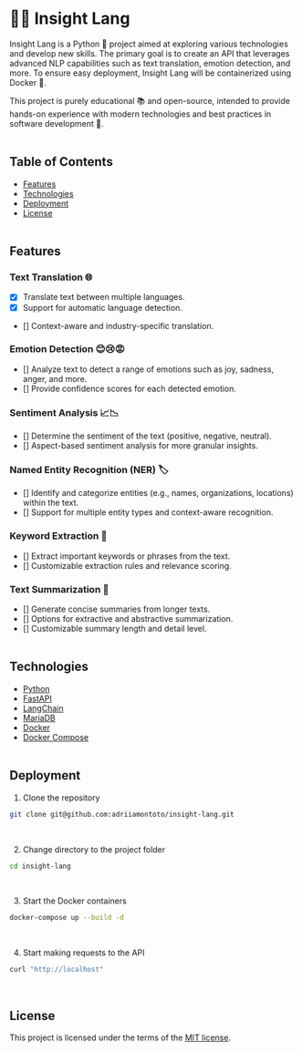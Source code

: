 # 🧠🔤 Insight Lang
Insight Lang is a Python 🐍 project aimed at exploring various technologies and develop new skills. The primary goal is to create an API that leverages advanced NLP capabilities such as text translation, emotion detection, and more. To ensure easy deployment, Insight Lang will be containerized using Docker 🐳.

This project is purely educational 📚 and open-source, intended to provide hands-on experience with modern technologies and best practices in software development 🚀.
<br><br>

## Table of Contents
- [Features](#features)
- [Technologies](#technologies)
- [Deployment](#deployment)
- [License](#license)
<br><br>

## Features
### Text Translation 🌐
- [x] Translate text between multiple languages.
- [x] Support for automatic language detection.
- [] Context-aware and industry-specific translation.

### Emotion Detection 😊😢😡
- [] Analyze text to detect a range of emotions such as joy, sadness, anger, and more.
- [] Provide confidence scores for each detected emotion.

### Sentiment Analysis 📈📉
- [] Determine the sentiment of the text (positive, negative, neutral).
- [] Aspect-based sentiment analysis for more granular insights.

### Named Entity Recognition (NER) 🏷️
- [] Identify and categorize entities (e.g., names, organizations, locations) within the text.
- [] Support for multiple entity types and context-aware recognition.

### Keyword Extraction 🔑
- [] Extract important keywords or phrases from the text.
- [] Customizable extraction rules and relevance scoring.

### Text Summarization 📄
- [] Generate concise summaries from longer texts.
- [] Options for extractive and abstractive summarization.
- [] Customizable summary length and detail level.
<br><br>


## Technologies
- [Python](https://www.python.org/)
- [FastAPI](https://fastapi.tiangolo.com/)
- [LangChain](https://www.langchain.com/)
- [MariaDB](https://mariadb.org/)
- [Docker](https://www.docker.com/)
- [Docker Compose](https://docs.docker.com/compose/)
<br><br>

## Deployment
1. Clone the repository
```bash
git clone git@github.com:adriiamontoto/insight-lang.git
```
<br>

2. Change directory to the project folder
```bash
cd insight-lang
```
<br>

3. Start the Docker containers
```bash
docker-compose up --build -d
```
<br>

4. Start making requests to the API
```bash
curl "http://localhost"
```
<br>

## License
This project is licensed under the terms of the [MIT license](https://choosealicense.com/licenses/mit/).
